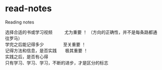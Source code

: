 # read-notes
Reading notes

选择合适的书或学习视频 &nbsp; &nbsp; &nbsp; &nbsp; &nbsp;尤为重要 ！ （方向的正确性，并不是每条路都通往罗马）<br>
学完之后能记得多少&nbsp; &nbsp; &nbsp; &nbsp; &nbsp; &nbsp; &nbsp; &nbsp; 至关重要 ！<br>
记得方法和信息，是否实践  &nbsp; &nbsp; &nbsp; 极其重要 ！<br>
实践之后，是否有心得<br>
只有学习、学习、学习，不断的进步，才是区分的标志<br>
